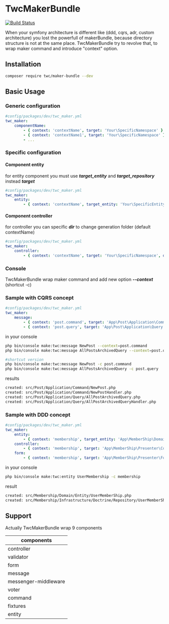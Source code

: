 # TwcMakerBundle

[![Build Status](https://travis-ci.com/thewalkingcoder/maker-bundle.svg?branch=master)](https://travis-ci.com/thewalkingcoder/maker-bundle)

When your symfony architecture is different like (ddd, cqrs, adr, custom architecture) you lost the powerfull of makerBundle,
because directory structure is not at the same place.
TwcMakerBundle try to revolve that, to wrap maker command and introduce "context" option.

## Installation

```bash
composer require twc/maker-bundle --dev
```

## Basic Usage

### Generic configuration

```yaml
#config/packages/dev/twc_maker.yml
twc_maker:
    componentName:
        - { context: 'contextName', target: 'Your\SpecificNamespace' }
        - { context: 'contextName1', target: 'Your\SpecificNamespace' }
        - ...
```

### Specific configuration

#### Component entity

for entity component you must use ***target_entity*** and ***target_repository*** instead ***target***

```yaml
#config/packages/dev/twc_maker.yml
twc_maker:
    entity:
        - { context: 'contextName', target_entity: 'Your\SpecificEntityNamespace', target_repository: 'Your\SpecificRepositoryNamespace' }
```

#### Component controller

for controller you can specific ***dir*** to change generation folder (default contextName)

```yaml
#config/packages/dev/twc_maker.yml
twc_maker:
    controller:
        - { context: 'contextName', target: 'Your\SpecificNamespace', dir: 'my/custom/directory/template' }
```

### Console

TwcMakerBundle wrap maker command and add new option ***--context*** (shortcut -c)

### Sample with CQRS concept

```yaml
#config/packages/dev/twc_maker.yml
twc_maker:
    message:
        - { context: 'post.command', target: 'App\Post\Application\Command' }
        - { context: 'post.query', target: 'App\Post\Application\Query' }
```

in your console

```bash
php bin/console make:twc:message NewPost --context=post.command
php bin/console make:twc:message AllPostsArchivedQuery --context=post.query
```

```bash
#shortcut version
php bin/console make:twc:message NewPost -c post.command
php bin/console make:twc:message AllPostsArchivedQuery -c post.query

```
results

```bash
created: src/Post/Application/Command/NewPost.php
created: src/Post/Application/Command/NewPostHandler.php
created: src/Post/Application/Query/AllPostArchivedQuery.php
created: src/Post/Application/Query/AllPostArchivedQueryHandler.php

```

### Sample with DDD concept

```yaml
#config/packages/dev/twc_maker.yml
twc_maker:
    entity:
        - { context: 'membership', target_entity: 'App\MemberShip\Domain\Entity', target_repository: 'App\MemberShip\Infrastructure\Doctrine\Repository' }
    controller:
        - { context: 'membership', target: 'App\MemberShip\Presenter\Controller' }
    form:
        - { context: 'membership', target: 'App\MemberShip\Presenter\Form' }
```

in your console

```bash
php bin/console make:twc:entity UserMembership -c membership
```

result

```bash
created: src/Membership/Domain/Entity/UserMemberShip.php
created: src/Membership/Infrastructure/Doctrine/Repository/UserMemberShipRepository.php
```

## Support

Actually TwcMakerBundle wrap 9 components

| components |
|------------|
| controller |
| validator  |
| form |
| message |
| messenger-middleware |
| voter |
| command |
| fixtures |
| entity |




